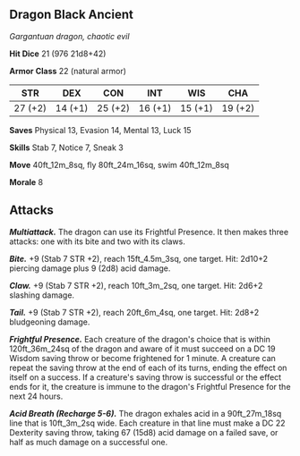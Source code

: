 ## Dragon Black Ancient

*Gargantuan dragon, chaotic evil*

**Hit Dice** 21 (976 21d8+42)

**Armor Class** 22 (natural armor)

| STR     | DEX     | CON     | INT     | WIS     | CHA     |
|---------|---------|---------|---------|---------|---------|
| 27 (+2) | 14 (+1) | 25 (+2) | 16 (+1) | 15 (+1) | 19 (+2) |

**Saves** Physical 13, Evasion 14, Mental 13, Luck 15

**Skills** Stab 7, Notice 7, Sneak 3

**Move** 40ft_12m_8sq, fly 80ft_24m_16sq, swim 40ft_12m_8sq

**Morale** 8

## Attacks

***Multiattack.*** The dragon can use its Frightful Presence. It then makes three attacks: one with its bite and two with its claws.

***Bite.*** +9 (Stab 7 STR +2), reach 15ft_4.5m_3sq, one target. Hit: 2d10+2 piercing damage plus 9 (2d8) acid damage.

***Claw.*** +9 (Stab 7 STR +2), reach 10ft_3m_2sq, one target. Hit: 2d6+2 slashing damage.

***Tail.*** +9 (Stab 7 STR +2), reach 20ft_6m_4sq, one target. Hit: 2d8+2 bludgeoning damage.

***Frightful Presence.*** Each creature of the dragon's choice that is within 120ft_36m_24sq of the dragon and aware of it must succeed on a DC 19 Wisdom saving throw or become frightened for 1 minute. A creature can repeat the saving throw at the end of each of its turns, ending the effect on itself on a success. If a creature's saving throw is successful or the effect ends for it, the creature is immune to the dragon's Frightful Presence for the next 24 hours.

***Acid Breath (Recharge 5-6).*** The dragon exhales acid in a 90ft_27m_18sq line that is 10ft_3m_2sq wide. Each creature in that line must make a DC 22 Dexterity saving throw, taking 67 (15d8) acid damage on a failed save, or half as much damage on a successful one.

